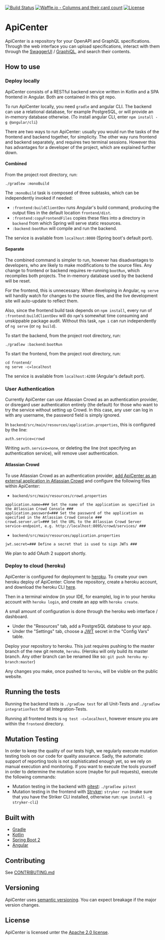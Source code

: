 [![Build Status](https://travis-ci.org/TNG/ApiCenter.svg?branch=master)](https://travis-ci.org/TNG/ApiCenter) [![Waffle.io - Columns and their card count](https://badge.waffle.io/TNG/ApiCenter.svg?columns=In%20Progress)](https://waffle.io/TNG/ApiCenter) [![License](https://img.shields.io/badge/License-Apache%202.0-blue.svg)](https://opensource.org/licenses/Apache-2.0)

# ApiCenter

ApiCenter is a repository for your OpenAPI and GraphQL specifications. Through the web interface you can upload specifications, interact with them through the [SwaggerUI](https://swagger.io/tools/swagger-ui/) / [GraphiQL](https://github.com/graphql/graphiql), and search their contents.

## How to use

### Deploy locally

ApiCenter consists of a RESTful backend service written in Kotlin and a SPA frontend in Angular. Both are contained in this git repo.

To run ApiCenter locally, you need `gradle` and angular CLI. The backend can use a relational database, for example PostgreSQL, or will provide an in-memory database otherwise. (To install angular CLI, enter `npm install -g @angular/cli`)

There are two ways to run ApiCenter: usually you would run the tasks of the frontend and backend together, for simplicity. The other way runs frontend and backend separately, and requires two terminal sessions. However this has advantages for a developer of the project, which are explained further down.

#### Combined
From the project root directory, run:
```
./gradlew :monoBuild
```
The `:monoBuild` task is composed of three subtasks, which can be independently invoked if needed:
- `:frontend:buildClientDev` runs Angular's build command, producing the output files in the default location `frontend/dist`.
- `:frontend:copyFrontendFiles` copies these files into a directory in `backend` from which Spring will serve static resources.
- `:backend:bootRun` will compile and run the backend.

The service is available from `localhost:8080` (Spring boot's default port).

#### Separate

The combined command is simpler to run, however has disadvantages to developers, who are likely to make modifications to the source files. Any change to frontend or backend requires re-running `bootRun`, which recompiles both projects. The in-memory database used by the backend will be reset.

For the frontend, this is unnecessary. When developing in Angular, `ng serve` will handily watch for changes to the source files, and the live development site will auto-update to reflect them.

Also, since the frontend build task depends on `npm install`, every run of `:frontend:buildClientDev` will do `npm`'s somewhat time consuming and unskippable package audit. Without this task, `npm i` can run independently of `ng serve` (or `ng build`).

To start the backend, from the project root directory, run:
```
./gradlew :backend:bootRun
```

To start the frontend, from the project root directory, run:
```
cd frontend/
ng serve -c=localhost
```
The service is available from `localhost:4200` (Angular's default port).

### User Authentication

Currently ApiCenter can use Atlassian Crowd as an authentication provider, or disregard user authentication entirely (the default) for those who want to try the service without setting up Crowd. In this case, any user can log in with any username, the password field is simply ignored.

In `backend/src/main/resources/application.properties`, this is configured by the line:
```
auth.service=crowd
```
Writing `auth.service=none`, or deleting the line (not specifying an authentication service), will remove user authentication.

#### Atlassian Crowd
To use Atlassian Crowd as an authentication provider, [add ApiCenter
as an external application in Atlassian Crowd](https://confluence.atlassian.com/crowd/adding-an-application-18579591.html#AddinganApplication-add) and configure
the following files within ApiCenter:

- `backend/src/main/resources/crowd.properties`
```
application.name=### Set the name of the application as specified in the Atlassian Crowd Console ###
application.password=### Set the password of the application as specified in the Atlassian Crowd Console ###
crowd.server.url=### Set the URL to the Atlassian Crowd Server service-endpoint, e.g. http://localhost:8095/crowd/services/ ###
```

- `backend/src/main/resources/application.properties`
```
jwt.secret=### Define a secret that is used to sign JWTs ###
```

We plan to add OAuth 2 support shortly.

### Deploy to cloud (heroku)

ApiCenter is configured for deployment to [heroku](https://dashboard.heroku.com/). To create your own heroku deploy of ApiCenter: Clone the repository, create a heroku account, and download the heroku CLI [here](https://devcenter.heroku.com/articles/heroku-cli#download-and-install).

Then in a terminal window (in your IDE, for example), log in to your heroku account with `heroku login`, and create an app with `heroku create`.

A small amount of configuration is done through the heroku web interface / dashboard.
 - Under the "Resources" tab, add a PostgreSQL database to your app.
 - Under the "Settings" tab, choose a [JWT](https://jwt.io/) secret in the "Config Vars" table.

Deploy your repository to heroku. This just requires pushing to the master branch of the new git remote, `heroku`. (Heroku will only build its master branch. Any other branch can be renamed like so: `git push heroku my-branch:master`)

Any changes you make, once pushed to `heroku`, will be visible on the public website.

## Running the tests

Running the backend tests is `./gradlew test` for all Unit-Tests and `./gradlew integrationTest` for all Integration-Tests.

Running all frontend tests is `ng test -c=localhost`, however ensure you are within the `frontend` directory.

## Mutation Testing
In order to keep the quality of our tests high, we regularly execute mutation testing tools on our code for quality assurance. 
Sadly, the automatic support of reporting tools is not sophisticated enough yet, so we rely on manual execution and monitoring. 
If you want to execute the tools yourself in order to determine the mutation score (maybe for pull requests), execute the following commands:

- Mutation testing in the backend with [pitest](http://pitest.org/): `./gradlew pitest`
- Mutation testing in the frontend with [Stryker](https://stryker-mutator.io/): `stryker run` (make sure that you have the Striker CLI installed, otherwise run: `npm install -g stryker-cli`)

## Built with
- [Gradle](https://gradle.org/)
- [Kotlin](https://kotlinlang.org/)
- [Spring Boot 2](https://spring.io/projects/spring-boot)
- [Angular](https://angular.io/)

## Contributing
See [CONTRIBUTING.md](CONTRIBUTING.md)

## Versioning
ApiCenter uses [semantic versioning](https://semver.org/). You can expect breakage if the major version changes.

## License
ApiCenter is licensed unter the [Apache 2.0 license](https://github.com/tngtech/apicenter/LICENSE.md).

